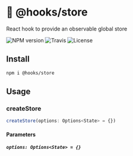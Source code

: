 # 🎒 @hooks/store

React hook to provide an observable global store

![NPM version](https://img.shields.io/npm/v/@hooks/store?style=flat-square)
![Travis](https://img.shields.io/travis/com/simmo/hooks?style=flat-square)
![License](https://img.shields.io/npm/l/@hooks/store?style=flat-square)

## Install

```bash
npm i @hooks/store
```

## Usage

### createStore

```ts
createStore(options: Options<State> = {})
```

#### Parameters

##### `options: Options<State> = {}`
